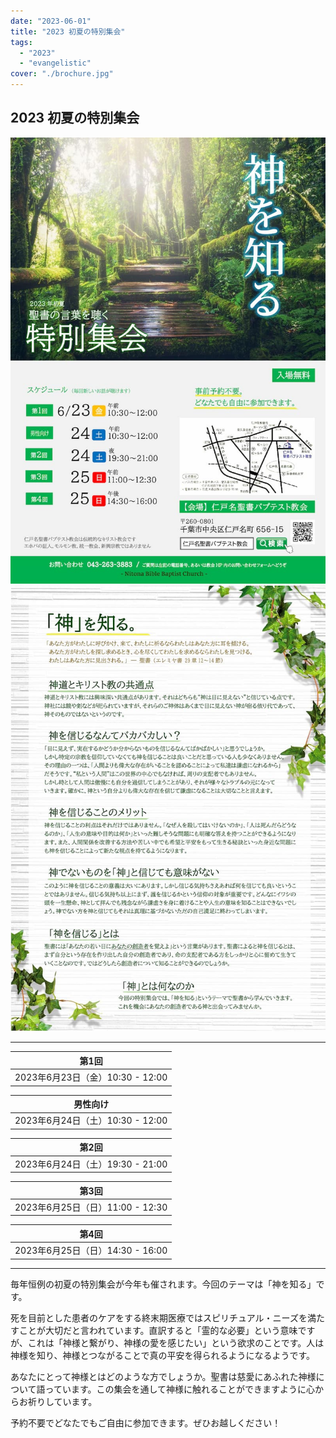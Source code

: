 ```yaml
---
date: "2023-06-01"
title: "2023 初夏の特別集会"
tags:
  - "2023"
  - "evangelistic"
cover: "./brochure.jpg"
---
```


## 2023 初夏の特別集会

![](./brochure.jpg)
![](./brochure-back.jpg)

---

| 第1回 |
| ------------------------------ |
| 2023年6月23日（金）10:30 - 12:00 |

| 男性向け |
| ------------------------------ |
| 2023年6月24日（土）10:30 - 12:00 |

| 第2回 |
| ------------------------------ |
| 2023年6月24日（土）19:30 - 21:00 |

| 第3回 |
| ------------------------------ |
| 2023年6月25日（日）11:00 - 12:30 |

| 第4回 |
| ------------------------------ |
| 2023年6月25日（日）14:30 - 16:00 |

---

毎年恒例の初夏の特別集会が今年も催されます。今回のテーマは「神を知る」です。

死を目前とした患者のケアをする終末期医療ではスピリチュアル・ニーズを満たすことが大切だと言われています。直訳すると「霊的な必要」という意味ですが、これは「神様と繋がり、神様の愛を感じたい」という欲求のことです。人は神様を知り、神様とつながることで真の平安を得られるようになるようです。

あなたにとって神様とはどのような方でしょうか。聖書は慈愛にあふれた神様について語っています。この集会を通して神様に触れることができますように心からお祈りしています。

予約不要でどなたでもご自由に参加できます。ぜひお越しください！
